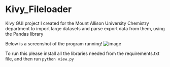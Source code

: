 # Kivy_Fileloader
Kivy GUI project I created for the Mount Allison University Chemistry department to import large datasets and parse export data from them, using the Pandas library

Below is a screenshot of the program running!
![image](https://user-images.githubusercontent.com/30298812/162826539-a9a3dbe7-4118-4a91-a3af-00710f5cf905.png)


To run this please install all the libraries needed from the requirements.txt file, and then run `python view.py`
